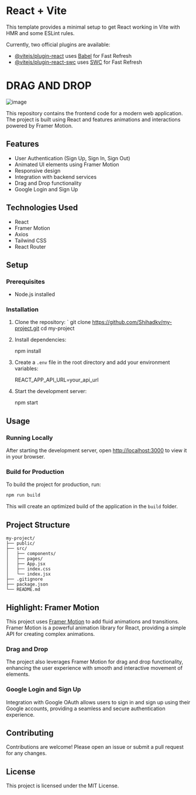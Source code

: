 # React + Vite

This template provides a minimal setup to get React working in Vite with HMR and some ESLint rules.

Currently, two official plugins are available:

- [@vitejs/plugin-react](https://github.com/vitejs/vite-plugin-react/blob/main/packages/plugin-react/README.md) uses [Babel](https://babeljs.io/) for Fast Refresh
- [@vitejs/plugin-react-swc](https://github.com/vitejs/vite-plugin-react-swc) uses [SWC](https://swc.rs/) for Fast Refresh





# DRAG AND DROP
![image](https://github.com/user-attachments/assets/6851ce6c-2d1f-4313-b1f4-18c6cc7b60c7)


This repository contains the frontend code for a modern web application. The project is built using React and features animations and interactions powered by Framer Motion.

## Features

- User Authentication (Sign Up, Sign In, Sign Out)
- Animated UI elements using Framer Motion
- Responsive design
- Integration with backend services
- Drag and Drop functionality
- Google Login and Sign Up

## Technologies Used

- React
- Framer Motion
- Axios
- Tailwind CSS
- React Router

## Setup

### Prerequisites

- Node.js installed

### Installation

1. Clone the repository:
   `
   git clone https://github.com/Shihadkv/my-project.git
   cd my-project
   

2. Install dependencies:
   
   npm install
   

3. Create a `.env` file in the root directory and add your environment variables:
   
   REACT_APP_API_URL=your_api_url
   

4. Start the development server:
   
   npm start
   

## Usage

### Running Locally

After starting the development server, open [http://localhost:3000](http://localhost:3000) to view it in your browser.

### Build for Production

To build the project for production, run:
```sh
npm run build
```

This will create an optimized build of the application in the `build` folder.

## Project Structure

```
my-project/
├── public/
├── src/
│   ├── components/
│   ├── pages/
│   ├── App.jsx
│   ├── index.css
│   └── index.jsx
├── .gitignore
├── package.json
└── README.md
```

## Highlight: Framer Motion

This project uses [Framer Motion](https://www.framer.com/motion/) to add fluid animations and transitions. Framer Motion is a powerful animation library for React, providing a simple API for creating complex animations. 

### Drag and Drop

The project also leverages Framer Motion for drag and drop functionality, enhancing the user experience with smooth and interactive movement of elements.

### Google Login and Sign Up

Integration with Google OAuth allows users to sign in and sign up using their Google accounts, providing a seamless and secure authentication experience.

## Contributing

Contributions are welcome! Please open an issue or submit a pull request for any changes.

## License

This project is licensed under the MIT License.
